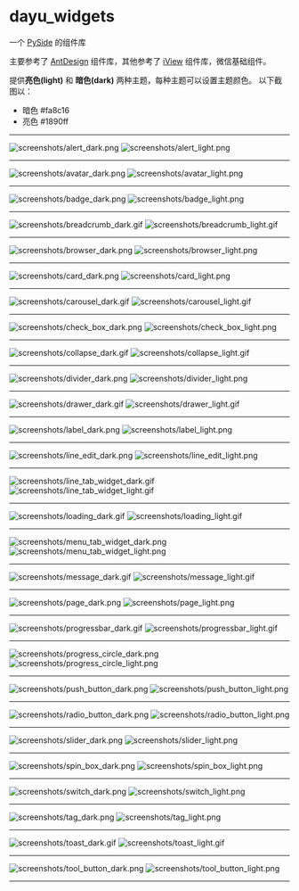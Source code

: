 # dayu_widgets

一个 [PySide](https://wiki.qt.io/PySide) 的组件库

主要参考了 [AntDesign](https://ant.design/) 组件库，其他参考了 [iView](https://www.iviewui.com/) 组件库，微信基础组件。


提供**亮色(light)** 和 **暗色(dark)** 两种主题，每种主题可以设置主题颜色。
以下截图以：

* 暗色 #fa8c16
* 亮色 #1890ff
******
![screenshots/alert_dark.png](dayu_widgets/screenshots/alert_dark.png)
![screenshots/alert_light.png](dayu_widgets/screenshots/alert_light.png)
******
![screenshots/avatar_dark.png](../../screenshots/avatar_dark.png)
![screenshots/avatar_light.png](../../screenshots/avatar_light.png)
******
![screenshots/badge_dark.png](../../screenshots/badge_dark.png)
![screenshots/badge_light.png](../../screenshots/badge_light.png)
******
![screenshots/breadcrumb_dark.gif](../../screenshots/breadcrumb_dark.gif)
![screenshots/breadcrumb_light.gif](../../screenshots/breadcrumb_light.gif)
******
![screenshots/browser_dark.png](../../screenshots/browser_dark.png)
![screenshots/browser_light.png](../../screenshots/browser_light.png)
******
![screenshots/card_dark.png](../../screenshots/card_dark.png)
![screenshots/card_light.png](../../screenshots/card_light.png)
******
![screenshots/carousel_dark.gif](../../screenshots/carousel_dark.gif)
![screenshots/carousel_light.gif](../../screenshots/carousel_light.gif)
******
![screenshots/check_box_dark.png](../../screenshots/check_box_dark.png)
![screenshots/check_box_light.png](../../screenshots/check_box_light.png)
******
![screenshots/collapse_dark.gif](../../screenshots/collapse_dark.gif)
![screenshots/collapse_light.gif](../../screenshots/collapse_light.gif)
******
![screenshots/divider_dark.png](../../screenshots/divider_dark.png)
![screenshots/divider_light.png](../../screenshots/divider_light.png)
******
![screenshots/drawer_dark.gif](../../screenshots/drawer_dark.gif)
![screenshots/drawer_light.gif](../../screenshots/drawer_light.gif)
******
![screenshots/label_dark.png](../../screenshots/label_dark.png)
![screenshots/label_light.png](../../screenshots/label_light.png)
******
![screenshots/line_edit_dark.png](../../screenshots/line_edit_dark.png)
![screenshots/line_edit_light.png](../../screenshots/line_edit_light.png)
******
![screenshots/line_tab_widget_dark.gif](../../screenshots/line_tab_widget_dark.gif)
![screenshots/line_tab_widget_light.gif](../../screenshots/line_tab_widget_light.gif)
******
![screenshots/loading_dark.gif](../../screenshots/loading_dark.gif)
![screenshots/loading_light.gif](../../screenshots/loading_light.gif)
******
![screenshots/menu_tab_widget_dark.png](../../screenshots/menu_tab_widget_dark.png)
![screenshots/menu_tab_widget_light.png](../../screenshots/menu_tab_widget_light.png)
******
![screenshots/message_dark.gif](../../screenshots/message_dark.gif)
![screenshots/message_light.gif](../../screenshots/message_light.gif)
******
![screenshots/page_dark.png](../../screenshots/page_dark.png)
![screenshots/page_light.png](../../screenshots/page_light.png)
******
![screenshots/progressbar_dark.gif](../../screenshots/progressbar_dark.gif)
![screenshots/progressbar_light.gif](../../screenshots/progressbar_light.gif)
******
![screenshots/progress_circle_dark.png](../../screenshots/progress_circle_dark.png)
![screenshots/progress_circle_light.png](../../screenshots/progress_circle_light.png)
******
![screenshots/push_button_dark.png](../../screenshots/push_button_dark.png)
![screenshots/push_button_light.png](../../screenshots/push_button_light.png)
******
![screenshots/radio_button_dark.png](../../screenshots/radio_button_dark.png)
![screenshots/radio_button_light.png](../../screenshots/radio_button_light.png)
******
![screenshots/slider_dark.png](../../screenshots/slider_dark.png)
![screenshots/slider_light.png](../../screenshots/slider_light.png)
******
![screenshots/spin_box_dark.png](../../screenshots/spin_box_dark.png)
![screenshots/spin_box_light.png](../../screenshots/spin_box_light.png)
******
![screenshots/switch_dark.png](../../screenshots/switch_dark.png)
![screenshots/switch_light.png](../../screenshots/switch_light.png)
******
![screenshots/tag_dark.png](../../screenshots/tag_dark.png)
![screenshots/tag_light.png](../../screenshots/tag_light.png)
******
![screenshots/toast_dark.gif](../../screenshots/toast_dark.gif)
![screenshots/toast_light.gif](../../screenshots/toast_light.gif)
******
![screenshots/tool_button_dark.png](../../screenshots/tool_button_dark.png)
![screenshots/tool_button_light.png](../../screenshots/tool_button_light.png)
******
